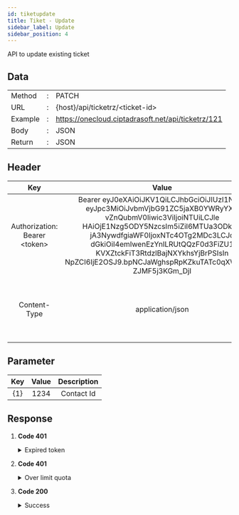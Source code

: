 ```yaml
---
id: tiketupdate
title: Tiket - Update
sidebar_label: Update
sidebar_position: 4
---
```


API to update existing ticket

## Data

|         |     |                                                    |
| ------- | --- | -------------------------------------------------- |
| Method  | :   | PATCH                                              |
| URL     | :   | {host}/api/ticketrz/&lt;ticket-id>                 |
| Example | :   | https://onecloud.ciptadrasoft.net/api/ticketrz/121 |
| Body    | :   | JSON                                               |
| Return  | :   | JSON                                               |

## Header

|                 Key                 |                                                                                                                                                                            Value                                                                                                                                                                             |                                      Description                                      |
| :---------------------------------: | :----------------------------------------------------------------------------------------------------------------------------------------------------------------------------------------------------------------------------------------------------------------------------------------------------------------------------------------------------------: | :-----------------------------------------------------------------------------------: |
| Authorization: Bearer &lt;token&gt; | Bearer eyJ0eXAiOiJKV1QiLCJhbGciOiJIUzI1NiJ9.<br/>eyJpc3MiOiJvbmVjbG91ZC5jaXB0YWRyYXN<br/>vZnQubmV0Iiwic3ViIjoiNTUiLCJle<br/>HAiOjE1Nzg5ODY5NzcsIm5iZiI6MTUa3ODk4N<br/>jA3NywdfgiaWF0IjoxNTc4OTg2MDc3LCJq<br/>dGkiOiI4emIwenEzYnlLRUtQQzF0d3FiZU1<br/>KVXZtckFiT3RtdzlBajNXYkhsYjBrPSIsIn<br/>NpZCI6IjE2OSJ9.bpNCJaWghspRpKZkuTATc0qXWHMFM<br/>ZJMF5j3KGm_DjI | This token be used as a mandatory parameter for each API, obtained from the token API |
|            Content-Type             |                                                                                                                                                                       application/json                                                                                                                                                                       | The MIME media type for JSON text is application/json. The default encoding is UTF-8. |

## Parameter

| Key | Value | Description |
| :-: | :---: | :---------: |
| {1} | 1234  | Contact Id  |

## Response

1. **Code 401**

    <details><summary>Expired token</summary><p>

   ```jsx title="Body"
   {
   	"_meta": {
   			"status": "ERROR",
   			"count": 1
   	},
   	"records": {
   			"errorCode": 401,
   			"userMessage": "Expired token",
   			"devMessage": null,
   			"more": null,
   			"applicationCode": null
   	}
   }
   ```

  </p></details>

2. **Code 401**

    <details><summary>Over limit quota</summary><p>

   ```jsx title="Body"
   {
   	"_meta": {
   			"status": "ERROR",
   			"count": 1
   	},
   	"records": {
   			"errorCode": 401,
    		"userMessage": "time limit reached please try again tomorrow at 18:00 - 06:00",
   			"devMessage": "",
   			"more": null,
   			"applicationCode": ""
   	}
   }
   ```

  </p></details>

3. **Code 200**

    <details><summary>Success</summary><p>

   ```jsx title="Body"
   {
   }
   ```

  </p></details>
